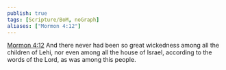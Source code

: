 ```yaml
---
publish: true
tags: [Scripture/BoM, noGraph]
aliases: ["Mormon 4:12"]
---
```

[Mormon 4:12](https://churchofjesuschrist.org/study/scriptures/bofm/morm/4?lang=eng&id=p12#p12) And there never had been so great wickedness among all the children of Lehi, nor even among all the house of Israel, according to the words of the Lord, as was among this people.
